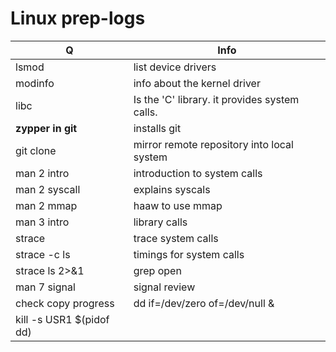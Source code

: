 # Linux prep-logs
Q | Info 
--- | ---
lsmod| list device drivers
modinfo|info about the kernel driver
libc| Is the 'C' library. it provides system calls.
__zypper in git__|installs git
git clone|mirror remote repository into local system
man 2 intro| introduction to system calls
man 2 syscall| explains syscals
man 2 mmap| haaw to use mmap
man 3 intro|library calls
strace|trace system calls
strace -c  ls|timings for system calls
strace ls 2>&1|grep open| grep standard error
man 7 signal| signal review
check copy progress| dd if=/dev/zero of=/dev/null &
 |kill -s USR1 $(pidof dd)
